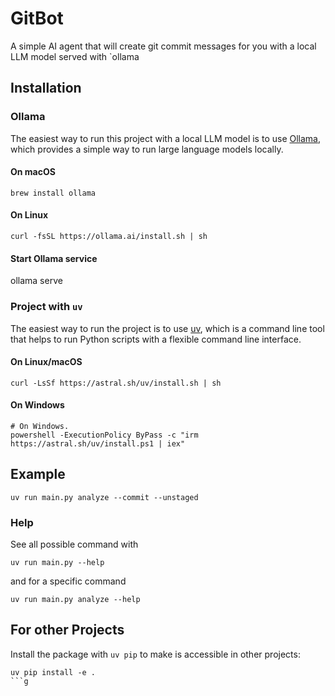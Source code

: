 # GitBot
A simple AI agent that will create git commit messages for you with a local LLM model served with `ollama

## Installation
### Ollama
The easiest way to run this project with a local LLM model is to use [Ollama](https://ollama.com/), which provides a simple way to run large language models locally.
#### On macOS
```shell
brew install ollama
```

#### On Linux
```shell
curl -fsSL https://ollama.ai/install.sh | sh
```

#### Start Ollama service
ollama serve

### Project with `uv`
The easiest way to run the project is to use [uv](https://astral.sh/), which is a command line tool that helps to run Python scripts with a flexible command line interface.
#### On Linux/macOS
```shell
curl -LsSf https://astral.sh/uv/install.sh | sh
```

#### On Windows
```shell
# On Windows.
powershell -ExecutionPolicy ByPass -c "irm https://astral.sh/uv/install.ps1 | iex"
```

## Example
```shell
uv run main.py analyze --commit --unstaged
```

### Help
See all possible command with 
```shell
uv run main.py --help
```

and for a specific command
```shell
uv run main.py analyze --help
```

## For other Projects
Install the package with `uv pip` to make is accessible in other projects:
```shell
uv pip install -e .
```g